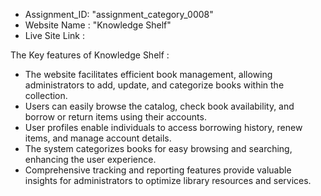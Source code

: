 - Assignment_ID: "assignment_category_0008"
- Website Name : "Knowledge Shelf"
- Live Site Link :

The Key features of Knowledge Shelf :

- The website facilitates efficient book management, allowing administrators to add, update, and categorize books within the collection.
- Users can easily browse the catalog, check book availability, and borrow or return items using their accounts.
- User profiles enable individuals to access borrowing history, renew items, and manage account details.
- The system categorizes books for easy browsing and searching, enhancing the user experience.
- Comprehensive tracking and reporting features provide valuable insights for administrators to optimize library resources and services.

